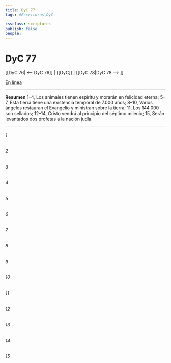 ```yaml
---
title: DyC 77
tags: #Escrituras\DyC

cssclass: scriptures
publish: false
people:
---
```


# DyC 77
[[DyC 76| <-- DyC 76]] | [[DyC]] | [[DyC 78|DyC 78 --> ]]

[En línea](https://churchofjesuschrist.org/study/scriptures/dc-testament/dc/77?lang=spa)

---
__Resumen__
1–4, Los animales tienen espíritu y morarán en felicidad eterna; 5–7, Esta tierra tiene una existencia temporal de 7.000 años; 8–10, Varios ángeles restauran el Evangelio y ministran sobre la tierra; 11, Los 144.000 son sellados; 12–14, Cristo vendrá al principio del séptimo milenio; 15, Serán levantados dos profetas a la nación judía.

---
###### 1 


###### 2 


###### 3 


###### 4 


###### 5 


###### 6 


###### 7 


###### 8 


###### 9 


###### 10 


###### 11 


###### 12 


###### 13 


###### 14 


###### 15 


